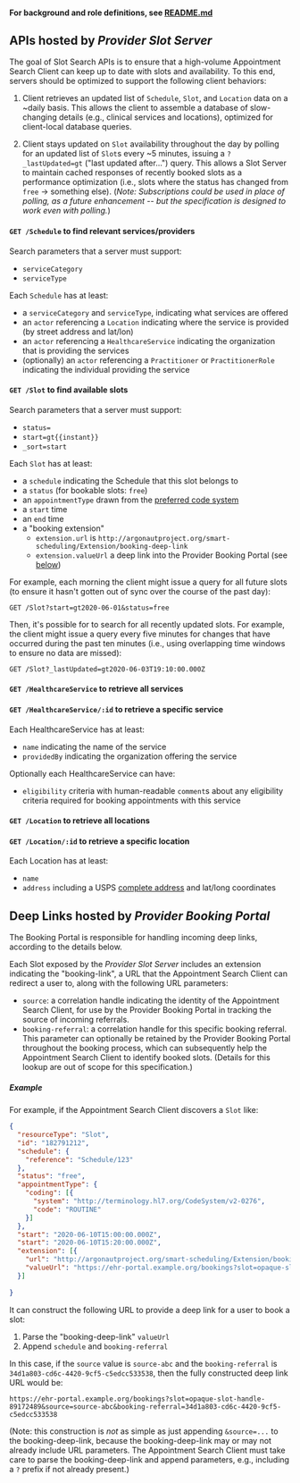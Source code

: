 #### For background and role definitions, see [README.md](./README.md)

## APIs hosted by _Provider Slot Server_

The goal of Slot Search APIs is to ensure that a high-volume Appointment Search Client can keep up to date with slots and availability. To this end, servers should be optimized to support the following client behaviors:

1. Client retrieves an updated list of `Schedule`, `Slot`, and `Location` data on a ~daily basis. This allows the client to assemble a database of slow-changing details (e.g., clinical services and locations), optimized for client-local database queries.

2. Client stays updated on `Slot` availability throughout the day by polling for an updated list of `Slot`s every ~5 minutes, issuing a `?_lastUpdated=gt` ("last updated after...") query. This allows a Slot Server to maintain cached responses of recently booked slots as a performance optimization (i.e., slots where the status has changed from `free` -> something else). (*Note: Subscriptions could be used in place of polling, as a future enhancement -- but the specification is designed to work even with polling.*)

#### `GET /Schedule` to find relevant services/providers
Search parameters that a server must support:
* `serviceCategory`
* `serviceType`

Each `Schedule` has at least:

* a `serviceCategory` and `serviceType`, indicating what services are offered
* an `actor` referencing a `Location` indicating where the service is provided (by street address and lat/lon)
* an `actor` referencing a `HealthcareService` indicating the organization that is providing the services
* (optionally) an `actor` referencing a `Practitioner` or `PractitionerRole` indicating the individual providing the service

#### `GET /Slot` to find available slots

Search parameters that a server must support:
* `status=`
* `start=gt{{instant}}`
* `_sort=start`

Each `Slot` has at least:

* a `schedule` indicating the Schedule that this slot belongs to
* a `status` (for bookable slots: `free`)
* an `appointmentType` drawn from the [preferred code system](http://build.fhir.org/v2/0276/index.html)
* a `start` time
* an `end` time
* a "booking extension"
  * `extension.url` is `http://argonautproject.org/smart-scheduling/Extension/booking-deep-link`
  * `extension.valueUrl` a deep link into  the Provider Booking Portal (see [below](#deep-links-hosted-by-provider-booking-portal))

For example, each morning the client might issue a query for all future slots (to ensure it hasn't gotten out of sync over the course of the past day):

    GET /Slot?start=gt2020-06-01&status=free
    
Then, it's possible for to search for all recently updated slots. For example, the client might issue a query every five minutes for changes that have occurred during the past ten minutes (i.e., using overlapping time windows to ensure no data are missed):

    GET /Slot?_lastUpdated=gt2020-06-03T19:10:00.000Z


#### `GET /HealthcareService` to retrieve all services
#### `GET /HealthcareService/:id` to retrieve a specific service

Each HealthcareService has at least:

* `name` indicating the name of the service
* `providedBy` indicating the organization offering the service

Optionally each HealthcareService can have:

* `eligibility` criteria with human-readable `comment`s about any eligibility criteria required for booking appointments with this service

#### `GET /Location` to retrieve all locations
#### `GET /Location/:id` to retrieve a specific location

Each Location has at least:

* `name`
* `address` including a USPS [complete address](https://pe.usps.com/text/pub28/28c2_001.htm) and lat/long coordinates

## Deep Links hosted by _Provider Booking Portal_

The Booking Portal is responsible for handling incoming deep links, according to the details below.

Each Slot exposed by the _Provider Slot Server_ includes an extension indicating the "booking-link", a URL that the Appointment Search Client can redirect a user to, along with the following URL parameters:

* `source`: a correlation handle indicating the identity of the Appointment Search Client, for use by the Provider Booking Portal in tracking the source of incoming referrals.
* `booking-referral`: a correlation handle for this specific booking referral. This parameter can optionally be retained by the Provider Booking Portal throughout the booking process, which can subsequently help the Appointment Search Client to identify booked slots. (Details for this lookup are out of scope for this specification.)

##### Example

For example, if the Appointment Search Client discovers a `Slot` like:

```json
{
  "resourceType": "Slot",
  "id": "182791212",
  "schedule": {
    "reference": "Schedule/123"
  },
  "status": "free",
  "appointmentType": {
    "coding": [{
      "system": "http://terminology.hl7.org/CodeSystem/v2-0276",
      "code": "ROUTINE"
    }]
  },
  "start": "2020-06-10T15:00:00.000Z",
  "start": "2020-06-10T15:20:00.000Z",
  "extension": [{
    "url": "http://argonautproject.org/smart-scheduling/Extension/booking-deep-link",
    "valueUrl": "https://ehr-portal.example.org/bookings?slot=opaque-slot-handle-89172489"
  }]
  
}
```

It can construct the following URL to provide a deep link for a user to book a slot:

1. Parse the "booking-deep-link" `valueUrl`
2. Append `schedule` and `booking-referral`

In this case, if the `source` value is `source-abc` and the `booking-referral` is `34d1a803-cd6c-4420-9cf5-c5edcc533538`, then the fully constructed deep link URL would be:

    https://ehr-portal.example.org/bookings?slot=opaque-slot-handle-89172489&source=source-abc&booking-referral=34d1a803-cd6c-4420-9cf5-c5edcc533538

(Note: this construction is *not* as simple as just appending `&source=...` to the booking-deep-link, because the booking-deep-link may or may not already include URL parameters. The Appointment Search Client must take care to parse the booking-deep-link and append parameters, e.g., including a `?` prefix if not already present.)
